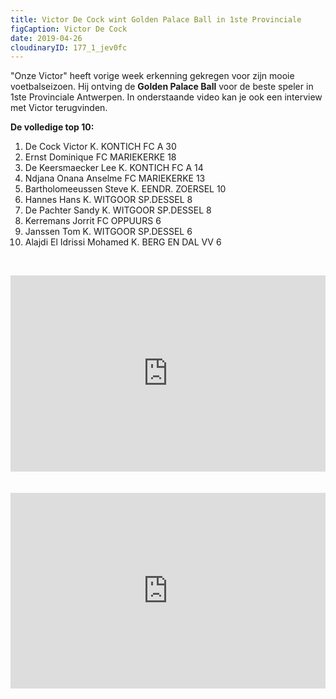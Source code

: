 ```yaml
---
title: Victor De Cock wint Golden Palace Ball in 1ste Provinciale
figCaption: Victor De Cock
date: 2019-04-26
cloudinaryID: 177_1_jev0fc
---
```

<p>"Onze Victor" heeft vorige week erkenning gekregen voor zijn mooie voetbalseizoen. Hij ontving de <strong>Golden Palace Ball</strong>&nbsp;voor de beste speler in 1ste Provinciale Antwerpen. In onderstaande video kan je ook een interview met Victor terugvinden.</p>
<p><strong>De volledige top 10:</strong></p>
<ol>
  <li>De Cock Victor K. KONTICH FC A 30</li>
  <li>Ernst Dominique FC MARIEKERKE 18</li>
  <li>De Keersmaecker Lee K. KONTICH FC A 14</li>
  <li><span class="text_exposed_show">Ndjana Onana Anselme FC MARIEKERKE 13</span></li>
  <li><span class="text_exposed_show">Bartholomeeussen Steve K. EENDR. ZOERSEL 10</span></li>
  <li><span class="text_exposed_show">Hannes Hans K. WITGOOR SP.DESSEL 8</span></li>
  <li><span class="text_exposed_show">De Pachter Sandy K. WITGOOR SP.DESSEL 8</span></li>
  <li><span class="text_exposed_show">Kerremans Jorrit FC OPPUURS 6</span></li>
  <li><span class="text_exposed_show">Janssen Tom K. WITGOOR SP.DESSEL 6</span></li>
  <li><span class="text_exposed_show">Alajdi El Idrissi Mohamed K. BERG EN DAL VV 6</span>&nbsp;</li>
</ol>
<p>&nbsp;</p>
<div style="position: relative;padding-bottom: 56.25%;padding-top: 30px; height: 0; overflow: hidden;">
<iframe style="position: absolute;top: 0;
left: 0;width: 100%;height: 100%;" width="560" height="315" src="https://www.youtube.com/embed/-XDNLq47TYo" frameborder="0" allow="accelerometer; autoplay; encrypted-media; gyroscope; picture-in-picture" allowfullscreen></iframe></div><br/><br/>
<div style="position: relative;padding-bottom: 56.25%;padding-top: 30px; height: 0; overflow: hidden;">
<iframe style="position: absolute;top: 0;
left: 0;width: 100%;height: 100%;"src="https://www.facebook.com/plugins/video.php?href=https%3A%2F%2Fwww.facebook.com%2F1807503802843474%2Fvideos%2F436224880465997%2F&show_text=0&width=560" width="560" height="315" style="border:none;overflow:hidden" scrolling="no" frameborder="0" allowTransparency="true" allowFullScreen="true"></iframe></div>
